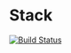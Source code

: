 # Stack

[![Build Status](https://travis-ci.org/KonstantinPronin/Stack.svg?branch=first_stage)](https://travis-ci.org/KonstantinPronin/Stack)
